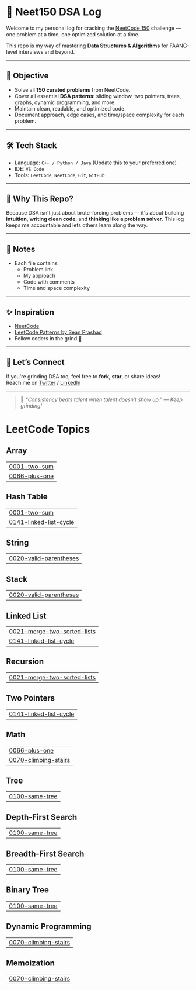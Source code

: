 # 🧠 Neet150 DSA Log

Welcome to my personal log for cracking the [NeetCode 150](https://neetcode.io/practice) challenge — one problem at a time, one optimized solution at a time.

This repo is my way of mastering **Data Structures & Algorithms** for FAANG-level interviews and beyond.

---

## 🚀 Objective

- Solve all **150 curated problems** from NeetCode.
- Cover all essential **DSA patterns**: sliding window, two pointers, trees, graphs, dynamic programming, and more.
- Maintain clean, readable, and optimized code.
- Document approach, edge cases, and time/space complexity for each problem.

---

## 🛠️ Tech Stack

- Language: `C++ / Python / Java` (Update this to your preferred one)
- IDE: `VS Code`
- Tools: `LeetCode`, `NeetCode`, `Git`, `GitHub`

---


## 🧠 Why This Repo?

Because DSA isn't just about brute-forcing problems — it's about building **intuition**, **writing clean code**, and **thinking like a problem solver**. This log keeps me accountable and lets others learn along the way.

---

## 📌 Notes

- Each file contains:
  - Problem link
  - My approach
  - Code with comments
  - Time and space complexity

---

## ✨ Inspiration

- [NeetCode](https://neetcode.io/)
- [LeetCode Patterns by Sean Prashad](https://seanprashad.com/leetcode-patterns/)
- Fellow coders in the grind 💪

---

## 🙌 Let’s Connect

If you're grinding DSA too, feel free to **fork, star**, or share ideas!  
Reach me on [Twitter](https://twitter.com/kartGeek) / [LinkedIn](https://www.linkedin.com/in/karthik-suresh007/)

---

> 🧠 *“Consistency beats talent when talent doesn’t show up.” — Keep grinding!*

<!---LeetCode Topics Start-->
# LeetCode Topics
## Array
|  |
| ------- |
| [0001-two-sum](https://github.com/karthiksuresh007/neet150-dsa-log/tree/master/0001-two-sum) |
| [0066-plus-one](https://github.com/karthiksuresh007/neet150-dsa-log/tree/master/0066-plus-one) |
## Hash Table
|  |
| ------- |
| [0001-two-sum](https://github.com/karthiksuresh007/neet150-dsa-log/tree/master/0001-two-sum) |
| [0141-linked-list-cycle](https://github.com/karthiksuresh007/neet150-dsa-log/tree/master/0141-linked-list-cycle) |
## String
|  |
| ------- |
| [0020-valid-parentheses](https://github.com/karthiksuresh007/neet150-dsa-log/tree/master/0020-valid-parentheses) |
## Stack
|  |
| ------- |
| [0020-valid-parentheses](https://github.com/karthiksuresh007/neet150-dsa-log/tree/master/0020-valid-parentheses) |
## Linked List
|  |
| ------- |
| [0021-merge-two-sorted-lists](https://github.com/karthiksuresh007/neet150-dsa-log/tree/master/0021-merge-two-sorted-lists) |
| [0141-linked-list-cycle](https://github.com/karthiksuresh007/neet150-dsa-log/tree/master/0141-linked-list-cycle) |
## Recursion
|  |
| ------- |
| [0021-merge-two-sorted-lists](https://github.com/karthiksuresh007/neet150-dsa-log/tree/master/0021-merge-two-sorted-lists) |
## Two Pointers
|  |
| ------- |
| [0141-linked-list-cycle](https://github.com/karthiksuresh007/neet150-dsa-log/tree/master/0141-linked-list-cycle) |
## Math
|  |
| ------- |
| [0066-plus-one](https://github.com/karthiksuresh007/neet150-dsa-log/tree/master/0066-plus-one) |
| [0070-climbing-stairs](https://github.com/karthiksuresh007/neet150-dsa-log/tree/master/0070-climbing-stairs) |
## Tree
|  |
| ------- |
| [0100-same-tree](https://github.com/karthiksuresh007/neet150-dsa-log/tree/master/0100-same-tree) |
## Depth-First Search
|  |
| ------- |
| [0100-same-tree](https://github.com/karthiksuresh007/neet150-dsa-log/tree/master/0100-same-tree) |
## Breadth-First Search
|  |
| ------- |
| [0100-same-tree](https://github.com/karthiksuresh007/neet150-dsa-log/tree/master/0100-same-tree) |
## Binary Tree
|  |
| ------- |
| [0100-same-tree](https://github.com/karthiksuresh007/neet150-dsa-log/tree/master/0100-same-tree) |
## Dynamic Programming
|  |
| ------- |
| [0070-climbing-stairs](https://github.com/karthiksuresh007/neet150-dsa-log/tree/master/0070-climbing-stairs) |
## Memoization
|  |
| ------- |
| [0070-climbing-stairs](https://github.com/karthiksuresh007/neet150-dsa-log/tree/master/0070-climbing-stairs) |
<!---LeetCode Topics End-->
